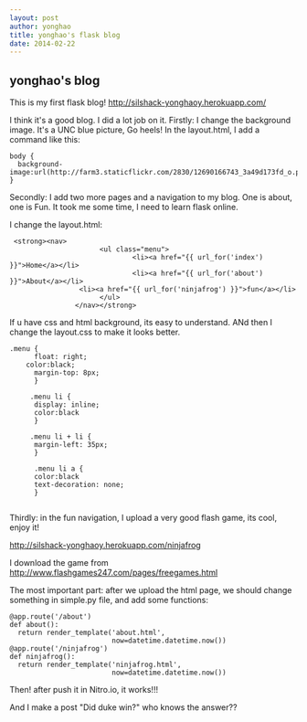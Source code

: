 ```yaml
---
layout: post
author: yonghao
title: yonghao's flask blog
date: 2014-02-22
---
```


## yonghao's blog

This is my first flask blog! http://silshack-yonghaoy.herokuapp.com/

I think it's a good blog. I did a lot job on it.
Firstly: I change the background image. It's a UNC blue picture, Go heels!
In the layout.html, I add a command like this:

```
body {
  background-image:url(http://farm3.staticflickr.com/2830/12690166743_3a49d173fd_o.png);
}

```

Secondly: I add two more pages and a navigation to my blog. One is about, one is Fun. It took me some time, I need 
to learn flask online.

I change the layout.html:

```
 <strong><nav>
				      <ul class="menu">
					          <li><a href="{{ url_for('index') }}">Home</a></li>
						      <li><a href="{{ url_for('about') }}">About</a></li>
                 <li><a href="{{ url_for('ninjafrog') }}">fun</a></li>
				      </ul>
				</nav></strong>

```

If u have css and html background, its easy to understand. ANd then I change the layout.css to make it looks better.

```
.menu {
	  float: right;
    color:black;
      margin-top: 8px;
      }
		 
     .menu li {
      display: inline;
      color:black
      }
		    
     .menu li + li {
      margin-left: 35px;
      }
			   
      .menu li a {
      color:black
      text-decoration: none;
      }


```

Thirdly: in the fun navigation, I upload a very good flash game, its cool, enjoy it!

http://silshack-yonghaoy.herokuapp.com/ninjafrog

I download the game from http://www.flashgames247.com/pages/freegames.html

The most important part: after we upload the html page, we should change something in simple.py file, and add some functions:

```
@app.route('/about')
def about():
  return render_template('about.html',
                         now=datetime.datetime.now())
@app.route('/ninjafrog')
def ninjafrog():
  return render_template('ninjafrog.html',
                         now=datetime.datetime.now())

```

Then! after push it in Nitro.io, it works!!!

And I make a post "Did duke win?" who knows the answer??
